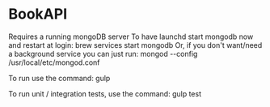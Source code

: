 # BookAPI
Requires a running mongoDB server
To have launchd start mongodb now and restart at login:
  brew services start mongodb
Or, if you don't want/need a background service you can just run:
  mongod --config /usr/local/etc/mongod.conf

To run use the command:
gulp

To run unit / integration tests, use the command:
gulp test